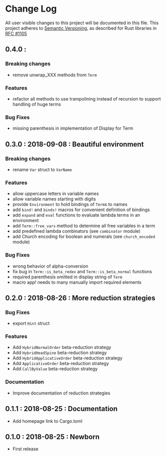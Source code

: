 # Change Log

All user visible changes to this project will be documented in this file.
This project adheres to [Semantic Versioning](http://semver.org/), as described
for Rust libraries in [RFC #1105](https://github.com/rust-lang/rfcs/blob/master/text/1105-api-evolution.md)

## 0.4.0 : <unreleased>

### Breaking changes

* remove unwrap_XXX methods from `Term`

### Features

* refactor all methods to use trampolining instead of recursion to support handling of huge terms

### Bug Fixes

* missing parenthesis in implementation of Display for Term 

## 0.3.0 : 2018-09-08 : Beautiful environment

### Breaking changes

* rename `Var` struct to `VarName`

### Features

* allow uppercase letters in variable names
* allow variable names starting with digits
* provide `Environment` to hold bindings of `Term`s to names
* add `bind!` and `binds!` macros for convenient definition of bindings
* add `expand` and `eval` functions to evaluate lambda terms in an environment
* add `Term::free_vars` method to determine all free variables in a term
* add predefined lambda combinators (see `combinator` module)
* add Church encoding for boolean and numerals (see `church_encoded` module)

### Bug Fixes

* wrong behavior of alpha-conversion
* fix bug in `Term::is_beta_redex` and `Term::is_beta_normal` functions
* required parenthesis omitted in display string of `Term`
* macro app! needs to many manually import required elements

## 0.2.0 : 2018-08-26 : More reduction strategies

### Bug Fixes

* export `Hint` struct 

### Features

* Add `HybridNormalOrder` beta-reduction strategy
* Add `HybridHeadSpine` beta-reduction strategy
* Add `HybridApplicativeOrder` beta-reduction strategy
* Add `ApplicativeOrder` beta-reduction strategy
* Add `CallByValue` beta-reduction strategy

### Documentation

* Improve documentation of reduction strategies

## 0.1.1 : 2018-08-25 : Documentation

* Add homepage link to Cargo.toml  

## 0.1.0 : 2018-08-25 : Newborn

* First release
